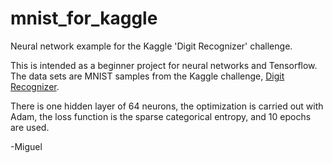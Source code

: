 # mnist_for_kaggle
Neural network example for the Kaggle 'Digit Recognizer' challenge.

This is intended as a beginner project for neural networks and Tensorflow. The data sets are MNIST samples from the Kaggle challenge, [Digit Recognizer](https://www.kaggle.com/c/digit-recognizer).

There is one hidden layer of 64 neurons, the optimization is carried out with Adam, the loss function is the sparse categorical entropy, and 10 epochs are used.

-Miguel
